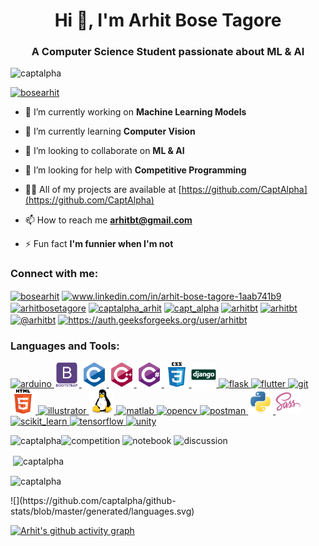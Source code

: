 <h1 align="center">Hi 👋, I'm Arhit Bose Tagore</h1>
<h3 align="center">A Computer Science Student passionate about ML & AI</h3>




<p align="left"> <img src="https://komarev.com/ghpvc/?username=captalpha&label=Profile%20views&color=0e75b6&style=flat" alt="captalpha" /> </p>


<p align="left"> <a href="https://twitter.com/bosearhit" target="blank"><img src="https://img.shields.io/twitter/follow/bosearhit?logo=twitter&style=for-the-badge" alt="bosearhit" /></a> </p>

- 🔭 I’m currently working on **Machine Learning Models**

- 🌱 I’m currently learning **Computer Vision**

- 👯 I’m looking to collaborate on **ML & AI**

- 🤝 I’m looking for help with **Competitive Programming**

- 👨‍💻 All of my projects are available at [https://github.com/CaptAlpha](https://github.com/CaptAlpha)

- 📫 How to reach me **arhitbt@gmail.com**

- ⚡ Fun fact **I'm funnier when I'm not**

<h3 align="left">Connect with me:</h3>
<p align="left">
<a href="https://twitter.com/bosearhit" target="blank"><img align="center" src="https://raw.githubusercontent.com/rahuldkjain/github-profile-readme-generator/master/src/images/icons/Social/twitter.svg" alt="bosearhit" height="30" width="40" /></a>
<a href="https://linkedin.com/in/www.linkedin.com/in/arhit-bose-tagore-1aab741b9" target="blank"><img align="center" src="https://raw.githubusercontent.com/rahuldkjain/github-profile-readme-generator/master/src/images/icons/Social/linked-in-alt.svg" alt="www.linkedin.com/in/arhit-bose-tagore-1aab741b9" height="30" width="40" /></a>
<a href="https://kaggle.com/arhitbosetagore" target="blank"><img align="center" src="https://raw.githubusercontent.com/rahuldkjain/github-profile-readme-generator/master/src/images/icons/Social/kaggle.svg" alt="arhitbosetagore" height="30" width="40" /></a>
<a href="https://instagram.com/captalpha_arhit" target="blank"><img align="center" src="https://raw.githubusercontent.com/rahuldkjain/github-profile-readme-generator/master/src/images/icons/Social/instagram.svg" alt="captalpha_arhit" height="30" width="40" /></a>
<a href="https://www.codechef.com/users/capt_alpha" target="blank"><img align="center" src="https://cdn.jsdelivr.net/npm/simple-icons@3.1.0/icons/codechef.svg" alt="capt_alpha" height="30" width="40" /></a>
<a href="https://www.hackerrank.com/arhitbt" target="blank"><img align="center" src="https://raw.githubusercontent.com/rahuldkjain/github-profile-readme-generator/master/src/images/icons/Social/hackerrank.svg" alt="arhitbt" height="30" width="40" /></a>
<a href="https://codeforces.com/profile/arhitbt" target="blank"><img align="center" src="https://cdn.jsdelivr.net/npm/simple-icons@3.0.1/icons/codeforces.svg" alt="arhitbt" height="30" width="40" /></a>
<a href="https://www.hackerearth.com/@arhitbt" target="blank"><img align="center" src="https://raw.githubusercontent.com/rahuldkjain/github-profile-readme-generator/master/src/images/icons/Social/hackerearth.svg" alt="@arhitbt" height="30" width="40" /></a>
<a href="https://auth.geeksforgeeks.org/user/https://auth.geeksforgeeks.org/user/arhitbt" target="blank"><img align="center" src="https://raw.githubusercontent.com/rahuldkjain/github-profile-readme-generator/master/src/images/icons/Social/geeks-for-geeks.svg" alt="https://auth.geeksforgeeks.org/user/arhitbt" height="30" width="40" /></a>
</p>

<h3 align="left">Languages and Tools:</h3>
<p align="left"> <a href="https://www.arduino.cc/" target="_blank"> <img src="https://cdn.worldvectorlogo.com/logos/arduino-1.svg" alt="arduino" width="40" height="40"/> </a> <a href="https://getbootstrap.com" target="_blank"> <img src="https://raw.githubusercontent.com/devicons/devicon/master/icons/bootstrap/bootstrap-plain-wordmark.svg" alt="bootstrap" width="40" height="40"/> </a> <a href="https://www.cprogramming.com/" target="_blank"> <img src="https://raw.githubusercontent.com/devicons/devicon/master/icons/c/c-original.svg" alt="c" width="40" height="40"/> </a> <a href="https://www.w3schools.com/cpp/" target="_blank"> <img src="https://raw.githubusercontent.com/devicons/devicon/master/icons/cplusplus/cplusplus-original.svg" alt="cplusplus" width="40" height="40"/> </a> <a href="https://www.w3schools.com/cs/" target="_blank"> <img src="https://raw.githubusercontent.com/devicons/devicon/master/icons/csharp/csharp-original.svg" alt="csharp" width="40" height="40"/> </a> <a href="https://www.w3schools.com/css/" target="_blank"> <img src="https://raw.githubusercontent.com/devicons/devicon/master/icons/css3/css3-original-wordmark.svg" alt="css3" width="40" height="40"/> </a> <a href="https://www.djangoproject.com/" target="_blank"> <img src="https://raw.githubusercontent.com/devicons/devicon/master/icons/django/django-original.svg" alt="django" width="40" height="40"/> </a> <a href="https://flask.palletsprojects.com/" target="_blank"> <img src="https://www.vectorlogo.zone/logos/pocoo_flask/pocoo_flask-icon.svg" alt="flask" width="40" height="40"/> </a> <a href="https://flutter.dev" target="_blank"> <img src="https://www.vectorlogo.zone/logos/flutterio/flutterio-icon.svg" alt="flutter" width="40" height="40"/> </a> <a href="https://git-scm.com/" target="_blank"> <img src="https://www.vectorlogo.zone/logos/git-scm/git-scm-icon.svg" alt="git" width="40" height="40"/> </a> <a href="https://www.w3.org/html/" target="_blank"> <img src="https://raw.githubusercontent.com/devicons/devicon/master/icons/html5/html5-original-wordmark.svg" alt="html5" width="40" height="40"/> </a> <a href="https://www.adobe.com/in/products/illustrator.html" target="_blank"> <img src="https://www.vectorlogo.zone/logos/adobe_illustrator/adobe_illustrator-icon.svg" alt="illustrator" width="40" height="40"/> </a> <a href="https://www.linux.org/" target="_blank"> <img src="https://raw.githubusercontent.com/devicons/devicon/master/icons/linux/linux-original.svg" alt="linux" width="40" height="40"/> </a> <a href="https://www.mathworks.com/" target="_blank"> <img src="https://upload.wikimedia.org/wikipedia/commons/2/21/Matlab_Logo.png" alt="matlab" width="40" height="40"/> </a> <a href="https://opencv.org/" target="_blank"> <img src="https://www.vectorlogo.zone/logos/opencv/opencv-icon.svg" alt="opencv" width="40" height="40"/> </a> <a href="https://postman.com" target="_blank"> <img src="https://www.vectorlogo.zone/logos/getpostman/getpostman-icon.svg" alt="postman" width="40" height="40"/> </a> <a href="https://www.python.org" target="_blank"> <img src="https://raw.githubusercontent.com/devicons/devicon/master/icons/python/python-original.svg" alt="python" width="40" height="40"/> </a> <a href="https://sass-lang.com" target="_blank"> <img src="https://raw.githubusercontent.com/devicons/devicon/master/icons/sass/sass-original.svg" alt="sass" width="40" height="40"/> </a> <a href="https://scikit-learn.org/" target="_blank"> <img src="https://upload.wikimedia.org/wikipedia/commons/0/05/Scikit_learn_logo_small.svg" alt="scikit_learn" width="40" height="40"/> </a> <a href="https://www.tensorflow.org" target="_blank"> <img src="https://www.vectorlogo.zone/logos/tensorflow/tensorflow-icon.svg" alt="tensorflow" width="40" height="40"/> </a> <a href="https://unity.com/" target="_blank"> <img src="https://www.vectorlogo.zone/logos/unity3d/unity3d-icon.svg" alt="unity" width="40" height="40"/> </a> </p>

<p><img align="left" src="https://github-readme-stats.vercel.app/api/top-langs?username=captalpha&show_icons=true&locale=en&layout=compact&theme=radical" alt="captalpha" /></p>

![competition](https://road-to-kaggle-grandmaster.vercel.app/api/badges/arhitbosetagore/competition)
![notebook](https://road-to-kaggle-grandmaster.vercel.app/api/badges/arhitbosetagore/notebook)
![discussion](https://road-to-kaggle-grandmaster.vercel.app/api/badges/arhitbosetagore/discussion)

<p>&nbsp;<img align="center" src="https://github-readme-stats.vercel.app/api?username=captalpha&show_icons=true&locale=en&theme=radical" alt="captalpha" /></p>

<p><img align="center" src="https://github-readme-streak-stats.herokuapp.com/?user=captalpha&theme=radical" alt="captalpha" /></p>
![](https://github.com/captalpha/github-stats/blob/master/generated/languages.svg)

[![Arhit's github activity graph](https://activity-graph.herokuapp.com/graph?username=captalpha&theme=rogue)](https://github.com/captalpha/github-readme-activity-graph)

